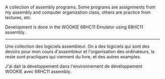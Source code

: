A collection of assembly programs. Some programs are assignments from my assembly and computer organization class, others are practice from lectures, etc.

Development is done in the WOOKIE 68HC11 Emulator using 68HC11 assembly.

---

Une collection des logiciels assembleur. On a des logiciels qui sont des devoirs pour mon cours d'assembleur et l'organisation des ordinateurs, la reste sont practiques qui viennent du livre, et des autres examples.

J'ai dait la développement dans l'environnement de développement WOOKIE avec 68HC11 assembly.
